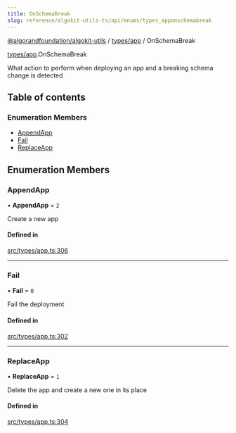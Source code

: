 ```yaml
---
title: OnSchemaBreak
slug: reference/algokit-utils-ts/api/enums/types_apponschemabreak
---
```


[@algorandfoundation/algokit-utils](/reference/algokit-utils-ts/api/overview) / [types/app](/reference/algokit-utils-ts/api/modules/types_app/) / OnSchemaBreak

[types/app](/reference/algokit-utils-ts/api/modules/types_app/).OnSchemaBreak

What action to perform when deploying an app and a breaking schema change is detected

## Table of contents

### Enumeration Members

- [AppendApp](#appendapp)
- [Fail](#fail)
- [ReplaceApp](#replaceapp)

## Enumeration Members

### AppendApp

• **AppendApp** = `2`

Create a new app

#### Defined in

[src/types/app.ts:306](https://github.com/algorandfoundation/algokit-utils-ts/blob/main/src/types/app.ts#L306)

---

### Fail

• **Fail** = `0`

Fail the deployment

#### Defined in

[src/types/app.ts:302](https://github.com/algorandfoundation/algokit-utils-ts/blob/main/src/types/app.ts#L302)

---

### ReplaceApp

• **ReplaceApp** = `1`

Delete the app and create a new one in its place

#### Defined in

[src/types/app.ts:304](https://github.com/algorandfoundation/algokit-utils-ts/blob/main/src/types/app.ts#L304)
